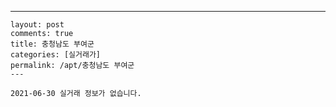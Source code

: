 ---
    layout: post
    comments: true
    title: 충청남도 부여군
    categories: [실거래가]
    permalink: /apt/충청남도 부여군
    ---

    2021-06-30 실거래 정보가 없습니다.

    